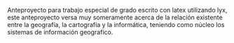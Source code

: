 Anteproyecto para trabajo especial de grado escrito con latex utilizando lyx, 
este anteproyecto versa muy someramente acerca de la relación existente entre la geografía, 
la cartografía y la informática, 
teniendo como núcleo los sistemas de información geografico. 
